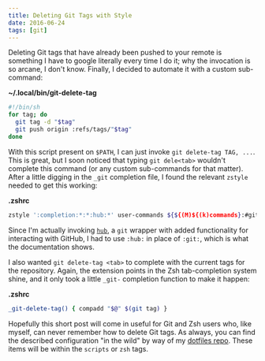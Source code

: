 ```yaml
---
title: Deleting Git Tags with Style
date: 2016-06-24
tags: [git]
---
```


Deleting Git tags that have already been pushed to your remote is something I
have to google literally every time I do it; why the invocation is so arcane, I
don't know. Finally, I decided to automate it with a custom sub-command:

**~/.local/bin/git-delete-tag**

```bash
#!/bin/sh
for tag; do
  git tag -d "$tag"
  git push origin :refs/tags/"$tag"
done
```

With this script present on `$PATH`, I can just invoke `git delete-tag TAG,
...`. This is great, but I soon noticed that typing `git dele<tab>` wouldn't
complete this command (or any custom sub-commands for that matter). After a
little digging in the `_git` completion file, I found the relevant `zstyle`
needed to get this working:

**.zshrc**

```bash
zstyle ':completion:*:*:hub:*' user-commands ${${(M)${(k)commands}:#git-*}/git-/}
```

Since I'm actually invoking [`hub`][hub], a `git` wrapper with added
functionality for interacting with GitHub, I had to use `:hub:` in place of
`:git:`, which is what the documentation shows.

[hub]: https://github.com/github/hub

I also wanted `git delete-tag <tab>` to complete with the current tags for the
repository. Again, the extension points in the Zsh tab-completion system shine,
and it only took a little `_git-` completion function to make it happen:

**.zshrc**

```sh
_git-delete-tag() { compadd "$@" $(git tag) }
```

Hopefully this short post will come in useful for Git and Zsh users who, like
myself, can never remember how to delete Git tags. As always, you can find the
described configuration "in the wild" by way of my [dotfiles repo][]. These
items will be within the `scripts` or `zsh` tags.

[dotfiles repo]: https://github.com/pbrisbin/dotfiles/tree/v1.0
